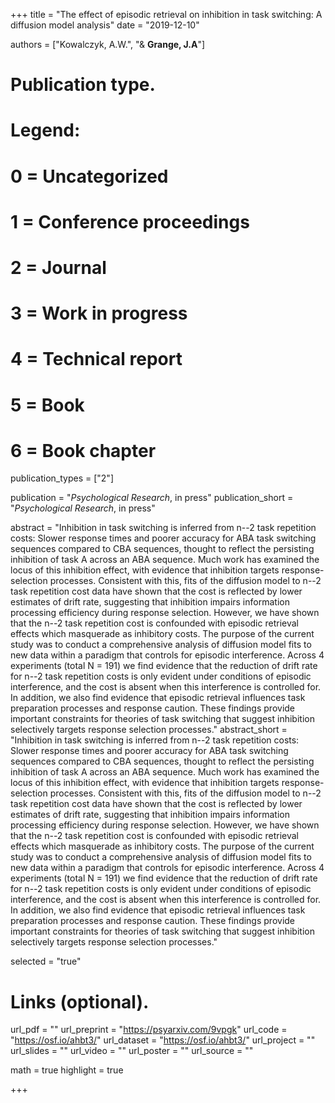 +++
title = "The effect of episodic retrieval on inhibition in task switching: A diffusion model analysis"
date = "2019-12-10"

authors = ["Kowalczyk, A.W.", "& **Grange, J.A**"]

# Publication type.
# Legend:
# 0 = Uncategorized
# 1 = Conference proceedings
# 2 = Journal
# 3 = Work in progress
# 4 = Technical report
# 5 = Book
# 6 = Book chapter
publication_types = ["2"]

publication = "*Psychological Research*, in press"
publication_short = "*Psychological Research*, in press"

abstract = "Inhibition in task switching is inferred from n--2 task repetition costs: Slower response times and poorer accuracy for ABA task switching sequences compared to CBA sequences, thought to reflect the persisting inhibition of task A across an ABA sequence. Much work has examined the locus of this inhibition effect, with evidence that inhibition targets response-selection processes. Consistent with this, fits of the diffusion model to n--2 task repetition cost data have shown that the cost is reflected by lower estimates of drift rate, suggesting that inhibition impairs information processing efficiency during response selection. However, we have shown that the n--2 task repetition cost is confounded with episodic retrieval effects which masquerade as inhibitory costs. The purpose of the current study was to conduct a comprehensive analysis of diffusion model fits to new data within a paradigm that controls for episodic interference. Across 4 experiments (total N = 191) we find evidence that the reduction of drift rate for n--2 task repetition costs is only evident under conditions of episodic interference, and the cost is absent when this interference is controlled for. In addition, we also find evidence that episodic retrieval influences task preparation processes and response caution. These findings provide important constraints for theories of task switching that suggest inhibition selectively targets response selection processes."
abstract_short = "Inhibition in task switching is inferred from n--2 task repetition costs: Slower response times and poorer accuracy for ABA task switching sequences compared to CBA sequences, thought to reflect the persisting inhibition of task A across an ABA sequence. Much work has examined the locus of this inhibition effect, with evidence that inhibition targets response-selection processes. Consistent with this, fits of the diffusion model to n--2 task repetition cost data have shown that the cost is reflected by lower estimates of drift rate, suggesting that inhibition impairs information processing efficiency during response selection. However, we have shown that the n--2 task repetition cost is confounded with episodic retrieval effects which masquerade as inhibitory costs. The purpose of the current study was to conduct a comprehensive analysis of diffusion model fits to new data within a paradigm that controls for episodic interference. Across 4 experiments (total N = 191) we find evidence that the reduction of drift rate for n--2 task repetition costs is only evident under conditions of episodic interference, and the cost is absent when this interference is controlled for. In addition, we also find evidence that episodic retrieval influences task preparation processes and response caution. These findings provide important constraints for theories of task switching that suggest inhibition selectively targets response selection processes."

selected = "true"

# Links (optional).
url_pdf = ""
url_preprint = "https://psyarxiv.com/9vpgk"
url_code = "https://osf.io/ahbt3/"
url_dataset = "https://osf.io/ahbt3/"
url_project = ""
url_slides = ""
url_video = ""
url_poster = ""
url_source = ""

math = true
highlight = true

+++